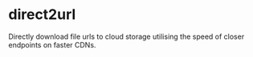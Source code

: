 # direct2url
Directly download file urls to cloud storage utilising the speed of closer endpoints on faster CDNs.
